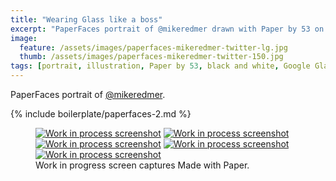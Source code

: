 ```yaml
---
title: "Wearing Glass like a boss"
excerpt: "PaperFaces portrait of @mikeredmer drawn with Paper by 53 on an iPad."
image: 
  feature: /assets/images/paperfaces-mikeredmer-twitter-lg.jpg
  thumb: /assets/images/paperfaces-mikeredmer-twitter-150.jpg
tags: [portrait, illustration, Paper by 53, black and white, Google Glass]
---
```


PaperFaces portrait of [@mikeredmer](http://twitter.com/mikeredmer).

{% include boilerplate/paperfaces-2.md %}

<figure class="third">
	<a href="{{ site.url }}/assets/images/paperfaces-mikeredmer-process-1-lg.jpg"><img src="{{ site.url }}/assets/images/paperfaces-mikeredmer-process-1-600.jpg" alt="Work in process screenshot"></a>
	<a href="{{ site.url }}/assets/images/paperfaces-mikeredmer-process-2-lg.jpg"><img src="{{ site.url }}/assets/images/paperfaces-mikeredmer-process-2-600.jpg" alt="Work in process screenshot"></a>
	<a href="{{ site.url }}/assets/images/paperfaces-mikeredmer-process-3-lg.jpg"><img src="{{ site.url }}/assets/images/paperfaces-mikeredmer-process-3-600.jpg" alt="Work in process screenshot"></a>
	<a href="{{ site.url }}/assets/images/paperfaces-mikeredmer-process-4-lg.jpg"><img src="{{ site.url }}/assets/images/paperfaces-mikeredmer-process-4-600.jpg" alt="Work in process screenshot"></a>
	<a href="{{ site.url }}/assets/images/paperfaces-mikeredmer-process-5-lg.jpg"><img src="{{ site.url }}/assets/images/paperfaces-mikeredmer-process-5-600.jpg" alt="Work in process screenshot"></a>
	<figcaption>Work in progress screen captures Made with Paper.</figcaption>
</figure>